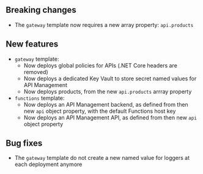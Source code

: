 [//]: # (Format this CHANGELOG.md with these titles:)
[//]: # (Breaking changes)
[//]: # (New features)
[//]: # (Bug fixes)
[//]: # (Minor changes)

## Breaking changes

- The `gateway` template now requires a new array property: `api.products`

## New features

- `gateway` template:
  - Now deploys global policies for APIs (.NET Core headers are removed)
  - Now deploys a dedicated Key Vault to store secret named values for API Management
  - Now deploys products, from the new `api.products` arrray property
- `functions` template:
  - Now deploys an API Management backend, as defined from then new `api` object property, with the default Functions host key
  - Now deploys an API Management API, as defined from then new `api` object property

## Bug fixes

- The `gateway` template do not create a new named value for loggers at each deployment anymore
